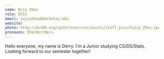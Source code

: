 ```yaml
---
name: Brie Zhou
role: UCS1
email: yujiazhou@berkeley.edu
website:
photo: http://ds100.org/sp24/resources/assets/staff_pics/Yujia_Zhou.jpg
pronouns: She/Her/Hers
---
```


Hello everyone, my name is Derry. I'm a Junior studying CS/DS/Stats. Looking forward to our semester together!